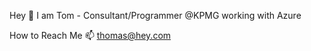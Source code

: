 Hey 👋
I am Tom - Consultant/Programmer @KPMG working with Azure

How to Reach Me
📫 thomas@hey.com


